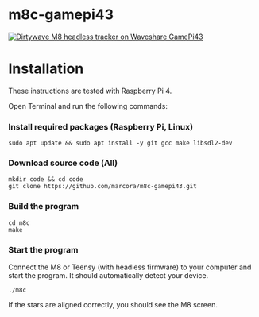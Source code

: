 # m8c-gamepi43

[![Dirtywave M8 headless tracker on Waveshare GamePi43](https://img.youtube.com/vi/3J18RanrJd4/0.jpg)](https://www.youtube.com/watch?v=3J18RanrJd4)

# Installation

These instructions are tested with Raspberry Pi 4.

Open Terminal and run the following commands:

### Install required packages (Raspberry Pi, Linux)

```
sudo apt update && sudo apt install -y git gcc make libsdl2-dev
```
### Download source code (All)

```
mkdir code && cd code
git clone https://github.com/marcora/m8c-gamepi43.git
```

### Build the program

```
cd m8c
make
```

### Start the program

Connect the M8 or Teensy (with headless firmware) to your computer and start the program. It should automatically detect your device.

```
./m8c
```

If the stars are aligned correctly, you should see the M8 screen.
